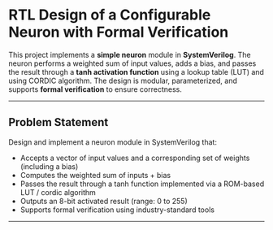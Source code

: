 # RTL Design of a Configurable Neuron with Formal Verification

This project implements a **simple neuron** module in **SystemVerilog**. The neuron performs a weighted sum of input values, adds a bias, and passes the result through a **tanh activation function** using a lookup table (LUT) and using CORDIC algorithm. The design is modular, parameterized, and supports **formal verification** to ensure correctness.

---

## Problem Statement

Design and implement a neuron module in SystemVerilog that:
- Accepts a vector of input values and a corresponding set of weights (including a bias)
- Computes the weighted sum of inputs + bias
- Passes the result through a tanh function implemented via a ROM-based LUT / cordic algorithm
- Outputs an 8-bit activated result (range: 0 to 255)
- Supports formal verification using industry-standard tools

---
